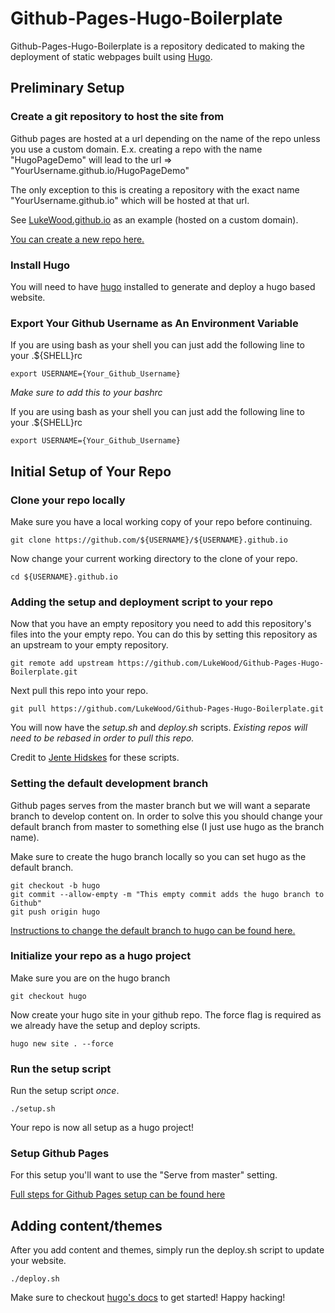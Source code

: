 # Github-Pages-Hugo-Boilerplate
Github-Pages-Hugo-Boilerplate is a repository dedicated to making the deployment of
static webpages built using [Hugo](https://gohugo.io).

## Preliminary Setup
### Create a git repository to host the site from
Github pages are hosted at a url depending on the name of the repo unless you use a custom domain.
E.x. creating a repo with the name "HugoPageDemo" will lead to the url => "YourUsername.github.io/HugoPageDemo"

The only exception to this is creating a repository with the exact name "YourUsername.github.io" which will be hosted at that url. 

See [LukeWood.github.io](https://github.com/LukeWood/LukeWood.github.io) as an example (hosted on a custom domain).

[You can create a new repo here.](https://github.com/new)
### Install Hugo
You will need to have [hugo](https://gohugo.io/getting-started/quick-start/) installed to generate and deploy
a hugo based website.

### Export Your Github Username as An Environment Variable
If you are using bash as your shell you can just add the following line to your .${SHELL}rc

```
export USERNAME={Your_Github_Username}
```

*Make sure to add this to your bashrc*

If you are using bash as your shell you can just add the following line to your .${SHELL}rc

```
export USERNAME={Your_Github_Username}
```

## Initial Setup of Your Repo
### Clone your repo locally
Make sure you have a local working copy of your repo before continuing.

```
git clone https://github.com/${USERNAME}/${USERNAME}.github.io
```

Now change your current working directory to the clone of your repo.

```
cd ${USERNAME}.github.io
```

### Adding the setup and deployment script to your repo
Now that you have an empty repository you need to add this repository's files into the your empty repo.
You can do this by setting this repository as an upstream to your empty repository.

```
git remote add upstream https://github.com/LukeWood/Github-Pages-Hugo-Boilerplate.git
``` 

Next pull this repo into your repo.

```
git pull https://github.com/LukeWood/Github-Pages-Hugo-Boilerplate.git
```

You will now have the _setup.sh_ and _deploy.sh_ scripts.
*Existing repos will need to be rebased in order to pull this repo.*

Credit to [Jente Hidskes](https://www.hjdskes.nl/blog/update-deploying-hugo-on-personal-gh-pages/) for these scripts.
### Setting the default development branch
Github pages serves from the master branch but we will want a separate branch to develop content on.
In order to solve this you should change your default branch from master to something else (I just use hugo as the branch name).

Make sure to create the hugo branch locally so you can set hugo as the default branch.
```
git checkout -b hugo
git commit --allow-empty -m "This empty commit adds the hugo branch to Github"
git push origin hugo
```

[Instructions to change the default branch to hugo can be found here.](https://help.github.com/en/articles/setting-the-default-branch)

### Initialize your repo as a hugo project
Make sure you are on the hugo branch
```
git checkout hugo
```

Now create your hugo site in your github repo.  The force flag is required as we already have the setup and deploy scripts.

```
hugo new site . --force
```

### Run the setup script
Run the setup script *once*.

```
./setup.sh
```

Your repo is now all setup as a hugo project!

### Setup Github Pages
For this setup you'll want to use the "Serve from master" setting. 

[Full steps for Github Pages setup can be found here](https://github.com/pandao/editor.md/archive/master.zip)

## Adding content/themes
After you add content and themes, simply run the deploy.sh script to update your website.

```
./deploy.sh
```

Make sure to checkout [hugo's docs](https://gohugo.io/getting-started/quick-start/) to get started!  Happy hacking!
